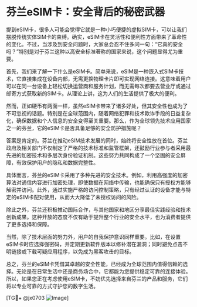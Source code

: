 # 芬兰eSIM卡：安全背后的秘密武器

提到eSIM卡，很多人可能会觉得它就是一种小巧便捷的虚拟SIM卡，可以让我们摆脱传统实体SIM卡的束缚。确实，eSIM卡在灵活性和便利性方面带来了革命性的变化。不过，当涉及到安全问题时，大家总会忍不住多问一句：“它真的安全吗？”特别是对于芬兰这种以高安全标准著称的国家来说，这个问题显得尤为重要。

首先，我们来了解一下什么是eSIM卡。简单来说，eSIM是一种嵌入式SIM卡技术，它直接集成在设备内部，无需更换物理卡片即可实现网络连接。这意味着用户可以在同一台设备上轻松切换运营商和服务计划，而无需每次都要去营业厅或通过邮寄方式获取新的SIM卡。从理论上讲，这为人们的生活提供了极大的便利。

然而，正如硬币有两面一样，虽然eSIM卡带来了诸多好处，但其安全性也成为了不可忽视的话题。特别是在全球范围内，随着网络犯罪和技术欺诈手段的日益复杂化，确保数据和个人信息的安全变得至关重要。那么，作为全球领先技术应用国家之一的芬兰，它的eSIM卡是否具备足够的安全防护措施呢？

答案是肯定的。芬兰在推动eSIM技术发展的同时，始终将安全性放在首位。芬兰政府及相关部门不仅制定了严格的技术标准和监管框架，还鼓励行业参与者采用最先进的加密技术和多层次身份验证机制。这些努力共同构成了一个坚固的安全屏障，有效保护用户的隐私和数据完整性。

具体而言，芬兰的eSIM卡采用了多种先进的安全技术。例如，利用高强度的加密算法对通信内容进行加密处理，即使数据在网络中传输，也能确保只有授权方能够解密并访问。此外，通过实施严格的访问控制策略，只有经过认证的设备才能与特定的eSIM卡配对使用，从而大大降低了未授权访问的风险。

除此之外，芬兰还积极推动国际合作，与其他国家和地区分享最佳实践经验和技术创新成果。这种开放的态度不仅有助于提升整个行业的安全水平，也为消费者提供了更多选择和保障。

当然，除了技术层面的努力外，用户的自我保护意识同样重要。比如，在设置eSIM卡时应选择强密码，并定期更新软件版本以修补潜在漏洞；同时避免点击不明链接或下载可疑应用程序，以免成为黑客攻击的目标。

总之，芬兰的eSIM卡凭借其卓越的安全性能，已经成为全球范围内值得信赖的选择。无论是在日常生活中还是商务场合中，它都能为您提供稳定可靠的连接体验。所以，如果您正在考虑使用eSIM卡，不妨优先选择来自芬兰的产品和服务，它们将以专业可靠的方式守护您的数字生活。

[TG💪+ @jx0703 ![Image](https://github.com/user-attachments/assets/dbca1d08-cadb-493c-b0ec-ad6f7a83f270)]